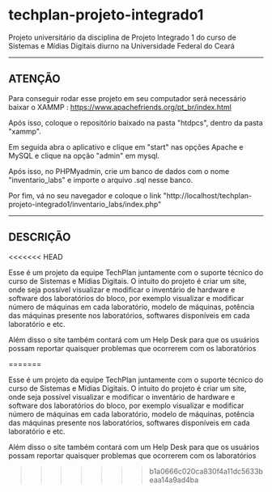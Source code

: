 # techplan-projeto-integrado1
 Projeto universitário da disciplina de Projeto Integrado 1 do curso de Sistemas e Mídias Digitais diurno na Universidade Federal do Ceará
 
 --------------------------------------------
ATENÇÃO
 --------------------------------------------
 Para conseguir rodar esse projeto em seu computador será necessário baixar o XAMMP : https://www.apachefriends.org/pt_br/index.html
 
 Após isso, coloque o repositório baixado na pasta "htdpcs", dentro da pasta "xammp".
 
 Em seguida abra o aplicativo e clique em "start" nas opções Apache e MySQL e clique na opção "admin" em mysql.
 
 Após isso, no PHPMyadmin, crie um banco de dados com o nome "inventario_labs" e importe o arquivo .sql nesse banco.
 
 Por fim, vá no seu navegador e coloque o link "http://localhost/techplan-projeto-integrado1/inventario_labs/index.php"
 
 
 --------------------------------------------
DESCRIÇÃO
 --------------------------------------------
<<<<<<< HEAD
 
Esse é um projeto da equipe TechPlan juntamente com o suporte técnico do curso de Sistemas e Mídias Digitais. O intuito do projeto é criar um site, onde seja possível visualizar e modificar o inventário de hardware e software dos laboratórios do bloco, por exemplo visualizar e modificar número de máquinas em cada laboratório, modelo de máquinas, potência das máquinas presente nos laboratórios, softwares disponíveis em cada laboratório e etc.

Além disso o site também contará com um Help Desk para que os usuários possam reportar quaisquer problemas que ocorrerem com os laboratórios
 
 

=======
 
Esse é um projeto da equipe TechPlan juntamente com o suporte técnico do curso de Sistemas e Mídias Digitais. O intuito do projeto é criar um site, onde seja possível visualizar e modificar o inventário de hardware e software dos laboratórios do bloco, por exemplo visualizar e modificar número de máquinas em cada laboratório, modelo de máquinas, potência das máquinas presente nos laboratórios, softwares disponíveis em cada laboratório e etc.

Além disso o site também contará com um Help Desk para que os usuários possam reportar quaisquer problemas que ocorrerem com os laboratórios
 
 
>>>>>>> b1a0666c020ca830f4a11dc5633beaa14a9ad4ba


